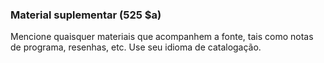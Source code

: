 ### Material suplementar (525 $a) 

Mencione quaisquer materiais que acompanhem a fonte, tais como notas de programa, resenhas, etc. Use seu idioma de catalogação.